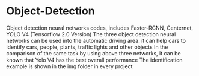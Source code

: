 # Object-Detection
Object detection neural networks codes, includes Faster-RCNN, Centernet, YOLO V4 (Tensorflow 2.0 Version)
The three object detection neural networks can be used into the automatic driving area. it can help cars to identify cars, people, plants, traffic lights and other objects
In the comparison of the same task by using above three networks, it can be known that Yolo V4 has the best overall performance
The identification example is shown in the img folder in every project
